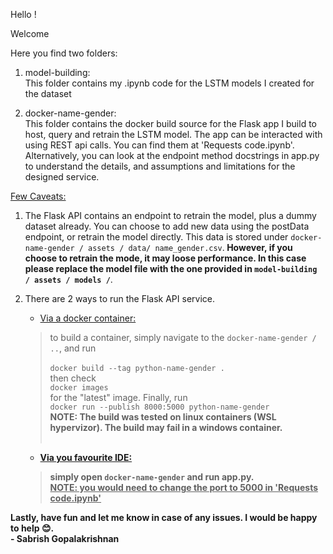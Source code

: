 ﻿
Hello !<br/>

Welcome<br/>

Here you find two folders:<br/>
1. model-building:<br>
This folder contains my .ipynb code for the 
LSTM models I created for the dataset

2. docker-name-gender:<br/>
This folder contains the docker build source for 
the Flask app I build to host, query and retrain
the LSTM model. The app can be interacted with using 
REST api calls. You can find them at 
'Requests code.ipynb'. Alternatively, you can look 
at the endpoint method docstrings in app.py to understand
the details, and assumptions and limitations for the
designed service.

<u>Few Caveats:</u><br/>
1. The Flask API contains an endpoint to retrain 
the model, plus a dummy dataset already. You can choose
to add new data using the postData endpoint, or 
retrain the model directly. This data is stored under
`docker-name-gender / assets / data/ name_gender.csv`.<b> However, if you 
choose to retrain the mode, it may loose performance. 
In this case please replace the model file with the one
provided in `model-building / assets / models /`</b>.

2. There are 2 ways to run the Flask API service.<br/>
    * <u>Via a docker container:</u><br/>
     >to build a container, simply navigate to the 
      `docker-name-gender / ..`, and run<br/><br/>
      `docker build --tag python-name-gender .`<br/>
      then check<br/>
      `docker images`<br/>
      for the "latest" image. Finally, run<br/>
      `docker run --publish 8000:5000 python-name-gender`   <br/>
      <b>NOTE: The build was tested on linux containers (WSL hypervizor). The build may fail in a windows container.<br/><br/>
     * <u>Via you favourite IDE:</u><br/>
     >simply open `docker-name-gender` and run app.py.<br/>
      <u>NOTE: you would need to change the port to 5000 in 'Requests code.ipynb'</u>
                                                                                             
Lastly, have fun and let me know in case of any issues. I would be happy to help 😊.<br/>                                                                           <b>- Sabrish Gopalakrishnan</b>
